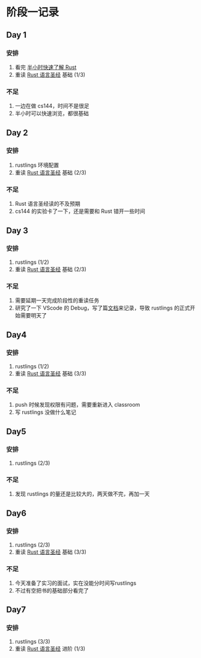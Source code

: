 # 阶段一记录

## Day 1

### 安排

1. 看完 [半小时快速了解 Rust](https://fasterthanli.me/articles/a-half-hour-to-learn-rust)
2. 重读 [Rust 语言圣经](https://course.rs/about-book.html) 基础 (1/3)

### 不足

1. 一边在做 cs144，时间不是很足
2. 半小时可以快速浏览，都很基础

## Day 2

### 安排

1. rustlings 环境配置
2. 重读 [Rust 语言圣经](https://course.rs/about-book.html) 基础 (2/3)

### 不足

1. Rust 语言圣经读的不及预期
2. cs144 的实验卡了一下，还是需要和 Rust 错开一些时间

## Day 3

### 安排

1. rustlings (1/2)
2. 重读 [Rust 语言圣经](https://course.rs/about-book.html) 基础 (2/3)

### 不足

1. 需要延期一天完成阶段性的重读任务
2. 研究了一下 VScode 的 Debug，写了篇[文档]()来记录，导致 rustlings 的正式开始需要明天了

## Day4

### 安排

1. rustlings (1/2)
2. 重读 [Rust 语言圣经](https://course.rs/about-book.html) 基础 (3/3)

### 不足

1. push 时候发现权限有问题，需要重新进入 classroom
2. 写 rustlings 没做什么笔记

## Day5

### 安排

1. rustlings (2/3)

### 不足

1. 发现 rustlings 的量还是比较大的，两天做不完，再加一天

## Day6

### 安排

1. rustlings (2/3)
2. 重读 [Rust 语言圣经](https://course.rs/about-book.html) 基础 (3/3)

### 不足

1. 今天准备了实习的面试，实在没能分时间写rustlings
2. 不过有空把书的基础部分看完了

## Day7

### 安排

1. rustlings (3/3)
2. 重读 [Rust 语言圣经](https://course.rs/about-book.html) 进阶 (1/3)
